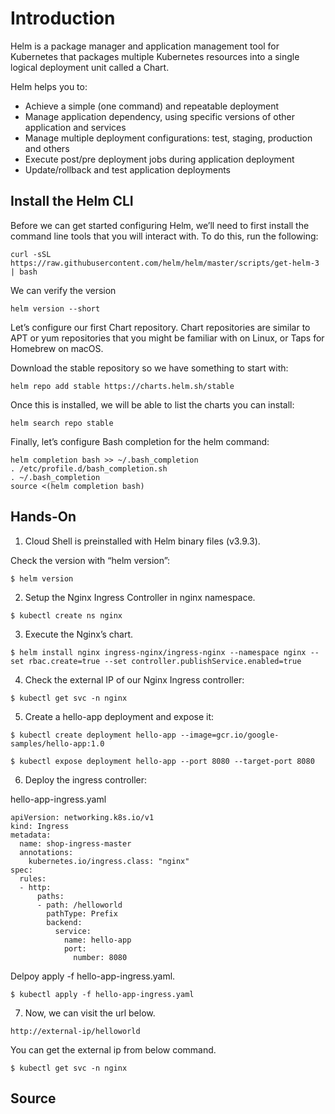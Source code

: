# Introduction

Helm is a package manager and application management tool for Kubernetes that packages multiple Kubernetes resources into a single logical deployment unit called a Chart.

Helm helps you to:

- Achieve a simple (one command) and repeatable deployment
- Manage application dependency, using specific versions of other application and services
- Manage multiple deployment configurations: test, staging, production and others
- Execute post/pre deployment jobs during application deployment
- Update/rollback and test application deployments

## Install the Helm CLI

Before we can get started configuring Helm, we’ll need to first install the command line tools that you will interact with. To do this, run the following:

```
curl -sSL https://raw.githubusercontent.com/helm/helm/master/scripts/get-helm-3 | bash

```

We can verify the version

```
helm version --short
```

Let’s configure our first Chart repository. Chart repositories are similar to APT or yum repositories that you might be familiar with on Linux, or Taps for Homebrew on macOS.

Download the stable repository so we have something to start with:
```
helm repo add stable https://charts.helm.sh/stable
```

Once this is installed, we will be able to list the charts you can install:
```
helm search repo stable
```

Finally, let’s configure Bash completion for the helm command:
```
helm completion bash >> ~/.bash_completion
. /etc/profile.d/bash_completion.sh
. ~/.bash_completion
source <(helm completion bash)
```

## Hands-On

1. Cloud Shell is preinstalled with Helm binary files (v3.9.3).

Check the version with “helm version”:
```
$ helm version
```

2. Setup the Nginx Ingress Controller in nginx namespace.
```
$ kubectl create ns nginx
```

3. Execute the Nginx’s chart.
```
$ helm install nginx ingress-nginx/ingress-nginx --namespace nginx --set rbac.create=true --set controller.publishService.enabled=true
```

4. Check the external IP of our Nginx Ingress controller:
```
$ kubectl get svc -n nginx
```

5. Create a hello-app deployment and expose it:
```
$ kubectl create deployment hello-app --image=gcr.io/google-samples/hello-app:1.0

$ kubectl expose deployment hello-app --port 8080 --target-port 8080
```

6. Deploy the ingress controller:

hello-app-ingress.yaml
```
apiVersion: networking.k8s.io/v1
kind: Ingress
metadata:
  name: shop-ingress-master
  annotations:
    kubernetes.io/ingress.class: "nginx"
spec:
  rules:
  - http:
      paths:
      - path: /helloworld
        pathType: Prefix
        backend:
          service:
            name: hello-app
            port:
              number: 8080
```
Delpoy apply -f hello-app-ingress.yaml.
```
$ kubectl apply -f hello-app-ingress.yaml
```
7. Now, we can visit the url below. 
```
http://external-ip/helloworld
```
You can get the external ip from below command.
```
$ kubectl get svc -n nginx
```

## Source
